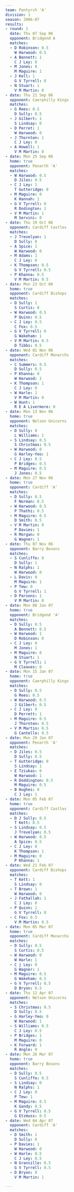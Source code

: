 ```yaml
---
team: Pentyrch 'A'
division: 1
season: 2006-07
results:
- round: 1
  date: Thu 07 Sep 06
  opponent: Bridgend A
  matches:
  - D Robinson: 0.5
    W Harwood: 0.5
  - A Bennett: 1
    C J Ley: 0
  - M Jones: 0
    M Maguire: 1
  - J Kell: 1
    G V Tyrrell: 0
  - N Stuart: 1
    V M Martin: 0
- date: Thu 21 Sep 06
  opponent: Caerphilly Kings
  matches:
  - G Rees: 0.5
    D Sully: 0.5
  - J Gilbert: 1
    S Lindsay: 0
  - D Perret: 1
    W Harwood: 0
  - J Thornton: 1
    C J Ley: 0
  - A Howell: 1
    V M Martin: 0
- date: Mon 25 Sep 06
  home: true
  opponent: Penarth 'A'
  matches:
  - W Harwood: 0.5
    D Jiles: 0.5
  - C J Ley: 1
    T Gutteridge: 0
  - M Maguire: 0
    K Hannah: 1
  - G V Tyrrell: 0
    R Dodington: 1
  - V M Martin: 1
    M Servini: 0
- date: Thu 19 Oct 06
  opponent: Cardiff Castles
  matches:
  - J Trevelyan: 1
    D Sully: 0
  - A Spice: 1
    W Harwood: 0
  - M Adams: 1
    C J Ley: 0
  - K Thompson: 0.5
    G V Tyrrell: 0.5
  - P Khanna: 0.5
    V M Martin: 0.5
- date: Mon 23 Oct 06
  home: true
  opponent: Cardiff Bishops
  matches:
  - D Sully: 1
    S Curtis: 0
  - W Harwood: 0.5
    P Quinn: 0.5
  - C J Ley: 0.5
    C Fox: 0.5
  - G V Tyrrell: 0
    G Wakeham: 1
  - V M Martin: 0.5
    D Tibbs: 0.5
- date: Wed 01 Nov 06
  opponent: Cardiff Monarchs
  matches:
  - C Summers: 0.5
    D Sully: 0.5
  - P Khanna: 0
    W Harwood: 1
  - K Thompson: 1
    C J Ley: 0
  - W Harle: 1
    V M Martin: 0
  - W Hunt: 1
    R E A Livermore: 0
- date: Mon 13 Nov 06
  home: true
  opponent: Nelson Unicorns
  matches:
  - D Sully: 0
    L Williams: 1
  - S Lindsay: 0.5
    S Christmas: 0.5
  - W Harwood: 0
    G Harley-Yeo: 1
  - C J Ley: 0.5
    P Bridges: 0.5
  - M Maguire: 0.5
    J Jones: 0.5
- date: Mon 27 Nov 06
  home: true
  opponent: Cardiff 'A'
  matches:
  - D Sully: 0.5
    F Norman: 0.5
  - W Harwood: 0.5
    P Thathi: 0.5
  - M Maguire: 0.5
    D Smith: 0.5
  - V M Martin: 0
    P Davies: 1
  - R Morgan: 0
    G Wagner: 1
- date: Thu 07 Nov 06
  opponent: Barry Bosons
  matches:
  - S Cunliffe: 0
    D Sully: 1
  - N Ralphs: 1
    W Harwood: 0
  - L Davis: 0
    M Maguire: 1
  - P Tew: 0
    G V Tyrrell: 1
  - D Parsons: 1
    V M Martin: 0
- date: Mon 08 Jan 07
  home: true
  opponent: Bridgend 'A'
  matches:
  - D Sully: 0.5
    A Bennett: 0.5
  - W Harwood: 1
    D Robinson: 0
  - C J Ley: 0
    M Jones: 1
  - M Maguire: 0
    N Stuart: 1
  - G V Tyrrell: 1
    M Cleaves: 0
- date: Mon 15 Jan 07
  home: true
  opponent: Caerphilly Kings
  matches:
  - D Sully: 0.5
    G Rees: 0.5
  - W Harwood: 0.5
    J Gilbert: 0.5
  - C J Ley: 0
    D Perrett: 1
  - M Maguire: 0.5
    J Thornton: 0.5
  - V M Martin: 0.5
    G Cantello: 0.5
- date: Mon 29 Jan 07
  opponent: Penarth 'A'
  matches:
  - D Jiles: 0.5
    D Sully: 0.5
  - T Gutteridge: 0
    S Lindsay: 1
  - E Tziukas: 0
    W Harwood: 1
  - R Doddington: 0.5
    M Maguire: 0.5
  - B Hughes: 0
    C J Ley: 1
- date: Mon 05 Feb 07
  home: true
  opponent: Cardiff Castles
  matches:
  - D J Sully: 0.5
    T Kett: 0.5
  - S Lindsay: 0.5
    J Trevelyan: 0.5
  - W Harwood: 0.5
    A Spice: 0.5
  - C J Ley: 0
    K Thompson: 1
  - M Maguire: 0
    P Khanna: 1
- date: Wed 21 Feb 07
  opponent: Cardiff Bishops
  matches:
  - T Kett: 1
    S Lindsay: 0
  - T Brown: 1
    W Harwood: 0
  - J Fathallah: 1
    C J Ley: 0
  - P Quinn: 1
    G V Tyrrell: 0
  - C Fox: 0.5
    V M Martin: 0.5
- date: Mon 05 Mar 07
  home: true
  opponent: Cardiff Monarchs
  matches:
  - D Sully: 0.5
    S Curtis: 0.5
  - W Harwood: 0
    W Harle: 1
  - C j Ley: 0
    G Wagner: 1
  - M Maguire: 0.5
    G Wakeham: 0.5
  - G V Tyrrell: 0.5
    D Bryon: 0.5
- date: Thu 12 Apr 07
  opponent: Nelson Unicorns
  matches:
  - S Christmas: 0.5
    D Sully: 0.5
  - G Harley-Yeo: 0
    W Harwood: 1
  - S Williams: 0.5
    C J Ley: 0.5
  - P Bridges: 1
    M Maguire: 0
  - K Forward: 1
    R Angle: 0
- date: Mon 26 Mar 07
  home: true
  opponent: Barry Bosons
  matches:
  - D Sully: 0.5
    S Cunliffe: 0.5
  - S Lindsay: 0
    N Ralphs: 1
  - C J Ley: 0
    P Tew: 1
  - M Maguire: 0.5
    K Gandy: 0.5
  - G V Tyrrell: 0.5
    G Etzmuss: 0.5
- date: Wed 04 Apr 07
  opponent: Cardiff 'A'
  matches:
  - D Smith: 1
    D Sully: 0
  - P Davies: 1
    W Harwood: 0
  - W Harle: 0.5
    C J Ley: 0.5
  - N Granville: 0.5
    G V Tyrrell: 0.5
  - D Bryon: 0
    V M Martin: 1

---
```

